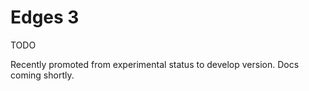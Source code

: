 # Edges 3

TODO

Recently promoted from experimental status to develop version.  Docs coming shortly.